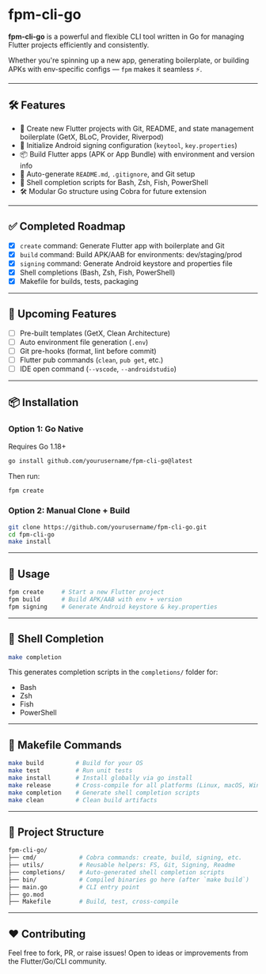 # fpm-cli-go

**fpm-cli-go** is a powerful and flexible CLI tool written in Go for managing Flutter projects efficiently and consistently.

Whether you're spinning up a new app, generating boilerplate, or building APKs with env-specific configs — `fpm` makes it seamless ⚡.

---

## 🛠 Features

- 🚀 Create new Flutter projects with Git, README, and state management boilerplate (GetX, BLoC, Provider, Riverpod)
- 🔧 Initialize Android signing configuration (`keytool`, `key.properties`)
- 📦 Build Flutter apps (APK or App Bundle) with environment and version info
- 📜 Auto-generate `README.md`, `.gitignore`, and Git setup
- 🐚 Shell completion scripts for Bash, Zsh, Fish, PowerShell
- 🛠 Modular Go structure using Cobra for future extension

---

## ✅ Completed Roadmap

- [x] `create` command: Generate Flutter app with boilerplate and Git
- [x] `build` command: Build APK/AAB for environments: dev/staging/prod
- [x] `signing` command: Generate Android keystore and properties file
- [x] Shell completions (Bash, Zsh, Fish, PowerShell)
- [x] Makefile for builds, tests, packaging

---

## 🔮 Upcoming Features

- [ ] Pre-built templates (GetX, Clean Architecture)
- [ ] Auto environment file generation (`.env`)
- [ ] Git pre-hooks (format, lint before commit)
- [ ] Flutter pub commands (`clean`, `pub get`, etc.)
- [ ] IDE open command (`--vscode`, `--androidstudio`)

---

## 📦 Installation

### Option 1: Go Native

Requires Go 1.18+

```bash
go install github.com/yourusername/fpm-cli-go@latest
```

Then run:

```bash
fpm create
```

### Option 2: Manual Clone + Build

```bash
git clone https://github.com/yourusername/fpm-cli-go.git
cd fpm-cli-go
make install
```

---

## 🧪 Usage

```bash
fpm create     # Start a new Flutter project
fpm build      # Build APK/AAB with env + version
fpm signing    # Generate Android keystore & key.properties
```

---

## 🐚 Shell Completion

```bash
make completion
```

This generates completion scripts in the `completions/` folder for:
- Bash
- Zsh
- Fish
- PowerShell

---

## 🔨 Makefile Commands

```bash
make build         # Build for your OS
make test          # Run unit tests
make install       # Install globally via go install
make release       # Cross-compile for all platforms (Linux, macOS, Windows)
make completion    # Generate shell completion scripts
make clean         # Clean build artifacts
```

---

## 📁 Project Structure

```bash
fpm-cli-go/
├── cmd/            # Cobra commands: create, build, signing, etc.
├── utils/          # Reusable helpers: FS, Git, Signing, Readme
├── completions/    # Auto-generated shell completion scripts
├── bin/            # Compiled binaries go here (after `make build`)
├── main.go         # CLI entry point
├── go.mod
├── Makefile        # Build, test, cross-compile
```

---

## ❤️ Contributing

Feel free to fork, PR, or raise issues! Open to ideas or improvements from the Flutter/Go/CLI community.

